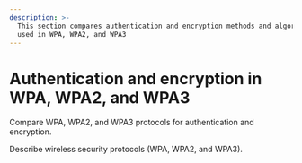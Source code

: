 ```yaml
---
description: >-
  This section compares authentication and encryption methods and algorithms
  used in WPA, WPA2, and WPA3
---
```


# Authentication and encryption in WPA, WPA2, and WPA3

Compare WPA, WPA2, and WPA3 protocols for authentication and encryption.

Describe wireless security protocols (WPA, WPA2, and WPA3).
